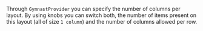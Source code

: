 Through `GymnastProvider` you can specify the number of columns per layout. By using knobs you can switch both, the number of items present on this layout (all of size `1 column`) and the number of columns allowed per row.
